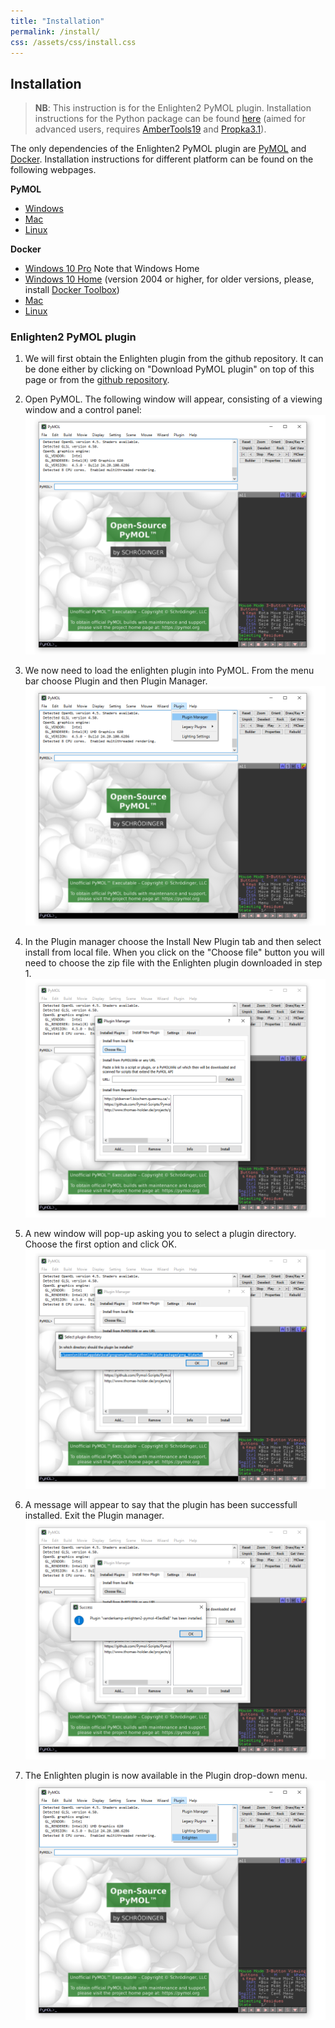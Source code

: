 ```yaml
---
title: "Installation"
permalink: /install/
css: /assets/css/install.css
---
```


## Installation

> **NB**: This instruction is for the Enlighten2 PyMOL plugin. Installation 
instructions for the Python package can be found 
[here](https://github.com/vanderkamp/enlighten2) 
(aimed for advanced users, requires 
[AmberTools19](https://ambermd.org/AmberTools.php) and 
[Propka3.1](https://github.com/jensengroup/propka-3.1)).

The only dependencies of the Enlighten2 PyMOL plugin are 
[PyMOL](https://github.com/schrodinger/pymol-open-source) and 
[Docker](https://docs.docker.com/install/). Installation instructions for 
different platform can be found on the following webpages.

**PyMOL**
* [Windows](https://pymolwiki.org/index.php/Windows_Install)
* [Mac](https://pymolwiki.org/index.php/MAC_Install)
* [Linux](https://github.com/schrodinger/pymol-open-source/blob/master/INSTALL)

**Docker**
* [Windows 10 Pro](https://docs.docker.com/docker-for-windows/install/) Note that 
Windows Home 
* [Windows 10 Home](https://docs.docker.com/docker-for-windows/install-windows-home/) 
(version 2004 or higher, for older versions, please, install 
[Docker Toolbox](https://docs.docker.com/toolbox/toolbox_install_windows/))
* [Mac](https://docs.docker.com/docker-for-mac/install/)
* [Linux](https://docs.docker.com/engine/install/)

### Enlighten2 PyMOL plugin 

1. We will first obtain the Enlighten plugin from the github repository. It 
can be done either by clicking on "Download PyMOL plugin" on top of this page or 
from the [github repository](https://github.com/vanderkamp/enlighten2-pymol).

2. Open PyMOL. The following window will appear, consisting of a viewing window 
and a control panel:
![](assets/img/install/01.png)

3. We now need to load the enlighten plugin into PyMOL. From the menu bar
choose Plugin and then Plugin Manager.
![](assets/img/install/02.png)

4. In the Plugin manager choose the Install New Plugin tab and then select 
install from local file. When you click on the "Choose file" button you will 
need to choose the zip file with the Enlighten plugin downloaded in step 1.
![](assets/img/install/03.png)

5. A new window will pop-up asking you to select a plugin directory. Choose the 
first option and click OK.
![](assets/img/install/04.png)

6. A message will appear to say that the plugin has been successfull installed. 
Exit the Plugin manager.
![](assets/img/install/05.png)

7. The Enlighten plugin is now available in the Plugin drop-down menu.
![](assets/img/install/06.png)